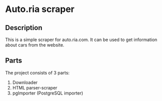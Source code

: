 # Auto.ria scraper

## Description

This is a simple scraper for auto.ria.com. It can be used to get information about cars from the website.

## Parts

The project consists of 3 parts:
1. Downloader
2. HTML parser-scraper
3. pgImporter (PostgreSQL importer)

